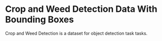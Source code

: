 # Crop and Weed Detection Data With Bounding Boxes

Crop and Weed Detection is a dataset for object detection task tasks.